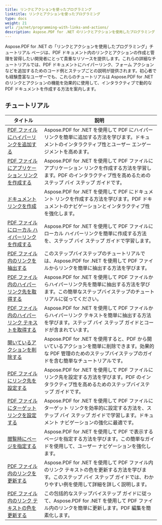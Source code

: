 ```yaml
---
title: リンクとアクションを使ったプログラミング
linktitle: リンクとアクションを使ったプログラミング
type: docs
weight: 21
url: /ja/net/programming-with-links-and-actions/
description: Aspose.PDF for .NET のリンクとアクションを使用したプログラミング チュートリアルは、PDF ドキュメント内のインタラクティブ リンクの作成と管理を習得するための包括的なリソースです。
---
```

Aspose.PDF for .NET の「リンクとアクションを使用したプログラミング」チュートリアル ページは、PDF ドキュメント内のリンクとアクションの作成と管理を習得したい開発者にとって貴重なリソースを提供します。これらの詳細なチュートリアルでは、PDF ドキュメントにハイパーリンク、フォーム アクションなどを追加するためのコード例とステップごとの説明が提供されます。初心者でも経験豊富なユーザーでも、これらのチュートリアルは Aspose.PDF for .NET のリンクとアクションの機能を効果的に使用して、インタラクティブで動的な PDF ドキュメントを作成する方法を案内します。

## チュートリアル
| タイトル | 説明 |
| --- | --- | 
| [PDF ファイルにハイパーリンクを追加する](./add-hyperlink/) | Aspose.PDF for .NET を使用して PDF にハイパーリンクを簡単に追加する方法を学びます。ドキュメントのインタラクティブ性とユーザー エンゲージメントを高めます。 |  
| [PDF ファイルにアプリケーション リンクを作成する](./create-application-link/) | Aspose.PDF for .NET を使用して PDF ファイルにアプリケーション リンクを作成する方法を学習します。PDF のインタラクティブ性を高めるためのステップ バイ ステップ ガイドです。 |  
| [ドキュメントリンクを作成](./create-document-link/) | Aspose.PDF for .NET を使用して PDF にドキュメント リンクを作成する方法を学びます。PDF ドキュメントのナビゲーションとインタラクティブ性を強化します。 |  
| [PDF ファイルにローカル ハイパーリンクを作成する](./create-local-hyperlink/) | Aspose.PDF for .NET を使用して PDF ファイルにローカル ハイパーリンクを簡単に作成する方法を、ステップ バイ ステップ ガイドで学習します。 |  
| [PDF ファイル内のリンクを抽出する](./extract-links/) | このステップバイステップのチュートリアルでは、Aspose.PDF for .NET を使用して PDF ファイルからリンクを簡単に抽出する方法を学びます。 |  
| [PDF ファイル内のハイパーリンク先を取得する](./get-hyperlink-destinations/) | Aspose.PDF for .NET を使用して PDF ファイルからハイパーリンク先を簡単に抽出する方法を学びます。この簡単なステップバイステップのチュートリアルに従ってください。 |  
| [PDF ファイル内のハイパーリンク テキストを取得する](./get-hyperlink-text/) | Aspose.PDF for .NET を使用して PDF ファイルからハイパーリンク テキストを簡単に抽出する方法を学びます。ステップ バイ ステップ ガイドとコードが含まれています。 |  
| [開いているアクションを削除する](./remove-open-action/) | Aspose.PDF for .NET を使用すると、PDF から開いているアクションを簡単に削除できます。効果的な PDF 管理のためのステップバイステップのガイドを含む簡単なチュートリアルです。 |  
| [PDF ファイルにリンク先を設定する](./set-destination-link/) | Aspose.PDF for .NET を使用して PDF ファイルにリンク先を設定する方法を学びます。PDF のインタラクティブ性を高めるためのステップバイステップ ガイドです。 |  
| [PDF ファイルにターゲット リンクを設定する](./set-target-link/) | Aspose.PDF for .NET を使用して PDF ファイルにターゲット リンクを効率的に設定する方法を、ステップ バイ ステップ ガイドで学習します。ドキュメント ナビゲーションの強化に最適です。 |  
| [閲覧時にページを指定する](./specify-page-when-viewing/) | Aspose.PDF for .NET を使用して PDF で表示するページを指定する方法を学びます。この簡単なガイドを使用して、ユーザー ナビゲーションを強化します。 |  
| [PDF ファイル内のリンクを更新する](./update-links/) | Aspose.PDF for .NET を使用して PDF ファイル内のリンク テキストの色を更新する方法を学びます。このステップ バイ ステップ ガイドでは、わかりやすい例を使用して詳細を詳しく説明します。 |  
| [PDF ファイル内のリンク テキストの色を更新する](./update-link-text-color/) | この包括的なステップバイステップ ガイドに従って、Aspose.PDF for .NET を使用して PDF ファイル内のリンクを簡単に更新します。PDF 編集を簡素化します。 |  